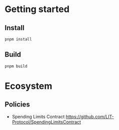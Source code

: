 # Getting started

## Install

```
pnpm install
```

## Build

```
pnpm build
```

# Ecosystem

## Policies

- Spending Limits Contract
  https://github.com/LIT-Protocol/SpendingLimitsContract
